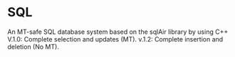 # SQL
An MT-safe SQL database system based on the sqlAir library by using C++
V.1.0: Complete selection and updates (MT).
v.1.2: Complete insertion and deletion (No MT).
